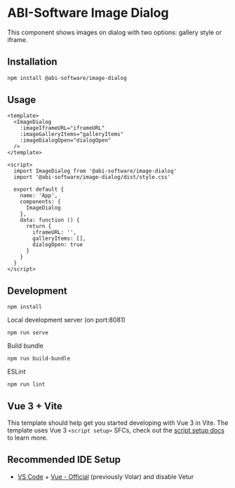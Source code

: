 # ABI-Software Image Dialog

This component shows images on dialog with two options: gallery style or iframe.

## Installation

```bash
npm install @abi-software/image-dialog
```

## Usage

```vue
<template>
  <ImageDialog
    :imageIframeURL="iframeURL"
    :imageGalleryItems="galleryItems"
    :imageDialogOpen="dialogOpen"
  />
</template>

<script>
  import ImageDialog from '@abi-software/image-dialog'
  import '@abi-software/image-dialog/dist/style.css'

  export default {
    name: 'App',
    components: {
      ImageDialog
    },
    data: function () {
      return {
        iframeURL: '',
        galleryItems: [],
        dialogOpen: true
      }
    }
  }
</script>
```

## Development

```
npm install
```

Local development server (on port:8081)
```
npm run serve
```

Build bundle
```
npm run build-bundle
```

ESLint
```
npm run lint
```

## Vue 3 + Vite

This template should help get you started developing with Vue 3 in Vite. The template uses Vue 3 `<script setup>` SFCs, check out the [script setup docs](https://v3.vuejs.org/api/sfc-script-setup.html#sfc-script-setup) to learn more.

## Recommended IDE Setup

- [VS Code](https://code.visualstudio.com/) + [Vue - Official](https://marketplace.visualstudio.com/items?itemName=Vue.volar) (previously Volar) and disable Vetur
